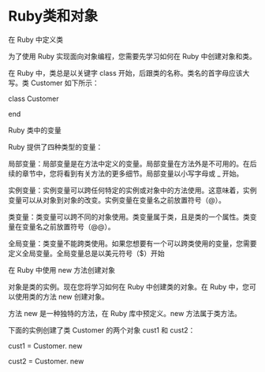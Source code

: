 # Ruby类和对象

在 Ruby 中定义类

为了使用 Ruby 实现面向对象编程，您需要先学习如何在 Ruby 中创建对象和类。

在 Ruby 中，类总是以关键字 class 开始，后跟类的名称。类名的首字母应该大写。类 Customer 如下所示：

class Customer

end

Ruby 类中的变量

Ruby 提供了四种类型的变量：

局部变量：局部变量是在方法中定义的变量。局部变量在方法外是不可用的。在后续的章节中，您将看到有关方法的更多细节。局部变量以小写字母或 \_ 开始。

实例变量：实例变量可以跨任何特定的实例或对象中的方法使用。这意味着，实例变量可以从对象到对象的改变。实例变量在变量名之前放置符号（@）。

类变量：类变量可以跨不同的对象使用。类变量属于类，且是类的一个属性。类变量在变量名之前放置符号（@@）。

全局变量：类变量不能跨类使用。如果您想要有一个可以跨类使用的变量，您需要定义全局变量。全局变量总是以美元符号（$）开始

在 Ruby 中使用 new 方法创建对象

对象是类的实例。现在您将学习如何在 Ruby 中创建类的对象。在 Ruby 中，您可以使用类的方法 new 创建对象。

方法 new 是一种独特的方法，在 Ruby 库中预定义。new 方法属于类方法。

下面的实例创建了类 Customer 的两个对象 cust1 和 cust2：

cust1 = Customer. new

cust2 = Customer. new

